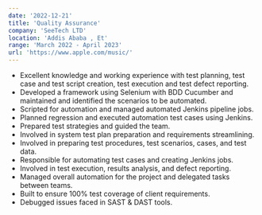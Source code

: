 ```yaml
---
date: '2022-12-21'
title: 'Quality Assurance'
company: 'SeeTech LTD'
location: 'Addis Ababa , Et'
range: 'March 2022 - April 2023'
url: 'https://www.apple.com/music/'
---
```


- Excellent knowledge and working experience with test planning, test case and test script creation, test execution and test defect reporting.
- Developed a framework using Selenium with BDD Cucumber and maintained and identified the scenarios to be automated.
- Scripted for automation and managed automated Jenkins pipeline jobs.
- Planned regression and executed automation test cases using Jenkins.
- Prepared test strategies and guided the team.
- Involved in system test plan preparation and requirements streamlining.
- Involved in preparing test procedures, test scenarios, cases, and test data.
- Responsible for automating test cases and creating Jenkins jobs.
- Involved in test execution, results analysis, and defect reporting.
- Managed overall automation for the project and delegated tasks between teams.
- Built to ensure 100% test coverage of client requirements.
- Debugged issues faced in SAST & DAST tools.
